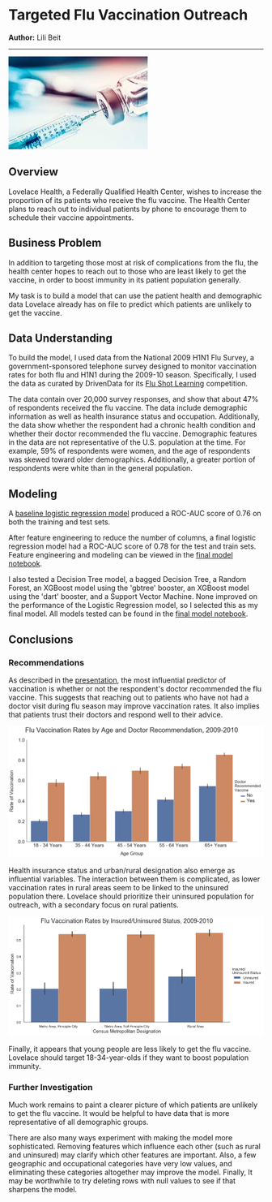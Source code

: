 # Targeted Flu Vaccination Outreach

**Author:** Lili Beit
***

![image of a needle and vial of vaccine](images/vaccine.jpg)

## Overview
Lovelace Health, a Federally Qualified Health Center, wishes to increase the proportion of its patients who receive the flu vaccine.  The Health Center plans to reach out to individual patients by phone to encourage them to schedule their vaccine appointments.  


## Business Problem
In addition to targeting those most at risk of complications from the flu, the health center hopes to reach out to those who are least likely to get the vaccine, in order to boost immunity in its patient population generally.

My task is to build a model that can use the patient health and demographic data Lovelace already has on file to predict which patients are unlikely to get the vaccine.

## Data Understanding
To build the model, I used data from the National 2009 H1N1 Flu Survey, a government-sponsored telephone survey designed to monitor vaccination rates for both flu and H1N1 during the 2009-10 season. Specifically, I used the data as curated by DrivenData for its [Flu Shot Learning](https://www.drivendata.org/competitions/66/flu-shot-learning/) competition. 

The data contain over 20,000 survey responses, and show that about 47% of respondents received the flu vaccine. The data include demographic information as well as health insurance status and occupation. Additionally, the data show whether the respondent had a chronic health condition and whether their doctor recommended the flu vaccine.  Demographic features in the data are not representative of the U.S. population at the time. For example, 59% of respondents were women, and the age of respondents was skewed toward older demographics. Additionally, a greater portion of respondents were white than in the general population.


## Modeling
A [baseline logistic regression model](https://github.com/lilisbeit/vaccine-learning/blob/main/baseline-model.ipynb) produced a ROC-AUC score of 0.76 on both the training and test sets.

After feature engineering to reduce the number of columns, a final logistic regression model had a ROC-AUC score of 0.78 for the test and train sets.  Feature engineering and modeling can be viewed in the [final model notebook](https://github.com/lilisbeit/vaccine-learning/blob/main/final-model.ipynb).

I also tested a Decision Tree model, a bagged Decision Tree, a Random Forest, an XGBoost model using the 'gbtree' booster, an XGBoost model using the 'dart' booster, and a Support Vector Machine.  None improved on the performance of the Logistic Regression model, so I selected this as my final model.  All models tested can be found in the [final model notebook](https://github.com/lilisbeit/vaccine-learning/blob/main/final-model.ipynb).

## Conclusions

### Recommendations

As described in the [presentation](https://github.com/lilisbeit/vaccine-learning/blob/main/Vaccination-Outreach-Presentation.pdf), the most influential predictor of vaccination is whether or not the respondent's doctor recommended the flu vaccine. This suggests that reaching out to patients who have not had a doctor visit during flu season may improve vaccination rates. It also implies that patients trust their doctors and respond well to their advice.

![graph](images/doc_rec.png)

Health insurance status and urban/rural designation also emerge as influential variables.  The interaction between them is complicated, as lower vaccination rates in rural areas seem to be linked to the uninsured population there.  Lovelace should prioritize their uninsured population for outreach, with a secondary focus on rural patients.  

![graph](images/insurance.png)

Finally, it appears that young people are less likely to get the flu vaccine.  Lovelace should target 18-34-year-olds if they want to boost population immunity.


### Further Investigation

Much work remains to paint a clearer picture of which patients are unlikely to get the flu vaccine. It would be helpful to have data that is more representative of all demographic groups.

There are also many ways experiment with making the model more sophisticated. Removing features which influence each other (such as rural and uninsured) may clarify which other features are important. Also, a few geographic and occupational categories have very low values, and eliminating these categories altogether may improve the model. Finally, It may be worthwhile to try deleting rows with null values to see if that sharpens the model.